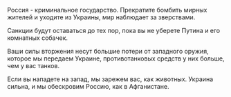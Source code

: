 Россия - криминальное государство. Прекратите бомбить мирных жителей и уходите из Украины, мир наблюдает за зверствами.

Санкции будут оставаться до тех пор, пока вы не уберете Путина и его комнатных собачек.

Ваши силы вторжения несут большие потери от западного оружия, которое мы передаем Украине, противотанковых средств у них больше, чем у вас танков.

Если вы нападете на запад, мы зарежем вас, как животных. Украина сильна, и мы обескровим Россию, как в Афганистане.
